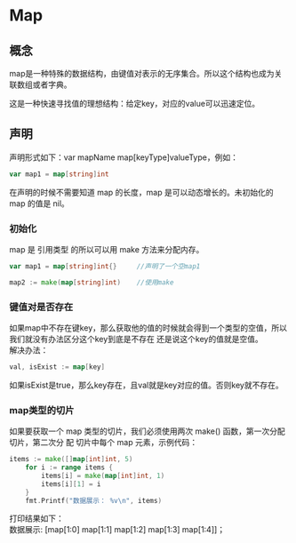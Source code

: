 # Map

## 概念 
map是一种特殊的数据结构，由键值对表示的无序集合。所以这个结构也成为关联数组或者字典。  

这是一种快速寻找值的理想结构：给定key，对应的value可以迅速定位。

## 声明

声明形式如下：var mapName map[keyType]valueType，例如：
```go
var map1 = map[string]int
```

在声明的时候不需要知道 map 的长度，map 是可以动态增长的。未初始化的 map 的值是 nil。

### 初始化
map 是 引用类型 的所以可以用 make 方法来分配内存。

```go
var map1 = map[string]int{}     //声明了一个空map1

map2 := make(map[string]int)    //使用make
```

### 键值对是否存在
如果map中不存在键key，那么获取他的值的时候就会得到一个类型的空值，所以我们就没有办法区分这个key到底是不存在
还是说这个key的值就是空值。  
解决办法：
```go
val, isExist := map[key]
```  
如果isExist是true，那么key存在，且val就是key对应的值。否则key就不存在。


### map类型的切片
如果要获取一个 map 类型的切片，我们必须使用两次 make() 函数，第一次分配切片，第二次分
配 切片中每个 map 元素，示例代码：
```go
items := make([]map[int]int, 5)
	for i := range items {
		items[i] = make(map[int]int, 1)
		items[i][1] = i
	}
	fmt.Printf("数据展示： %v\n", items)
```  

打印结果如下：  
数据展示: [map[1:0] map[1:1] map[1:2] map[1:3] map[1:4]]；
